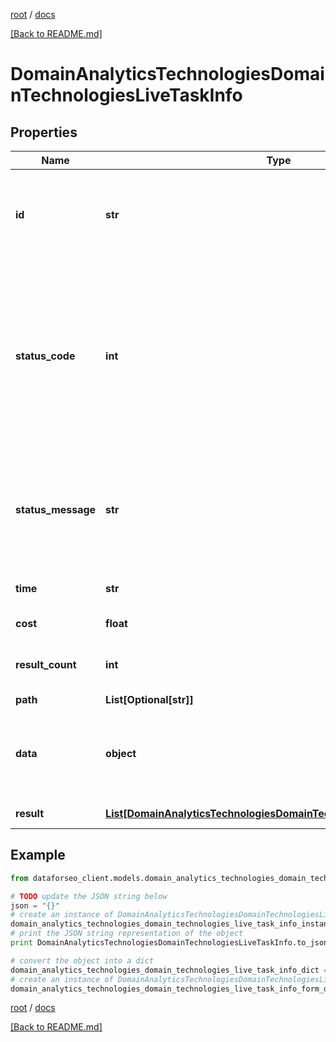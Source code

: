 [root](./../ "root") / [docs](./ "docs")

[[Back to README.md]](./../README.md "[Back to README.md]")

# DomainAnalyticsTechnologiesDomainTechnologiesLiveTaskInfo

## Properties

Name | Type | Description | Notes
------------ | ------------- | ------------- | -------------
**id** | **str** | task identifier unique task identifier in our system in the UUID format | [optional]
**status_code** | **int** | status code of the task generated by DataForSEO, can be within the following range: 10000-60000 you can find the full list of the response codes here | [optional]
**status_message** | **str** | informational message of the task you can find the full list of general informational messages here | [optional]
**time** | **str** | execution time, seconds | [optional]
**cost** | **float** | total tasks cost, USD | [optional]
**result_count** | **int** | number of elements in the result array | [optional]
**path** | **List[Optional[str]]** | URL path | [optional]
**data** | **object** | contains the same parameters that you specified in the POST request | [optional]
**result** | [**List[DomainAnalyticsTechnologiesDomainTechnologiesLiveResultInfo]**](DomainAnalyticsTechnologiesDomainTechnologiesLiveResultInfo.md) | array of results | [optional]

## Example

```python
from dataforseo_client.models.domain_analytics_technologies_domain_technologies_live_task_info import DomainAnalyticsTechnologiesDomainTechnologiesLiveTaskInfo

# TODO update the JSON string below
json = "{}"
# create an instance of DomainAnalyticsTechnologiesDomainTechnologiesLiveTaskInfo from a JSON string
domain_analytics_technologies_domain_technologies_live_task_info_instance = DomainAnalyticsTechnologiesDomainTechnologiesLiveTaskInfo.from_json(json)
# print the JSON string representation of the object
print DomainAnalyticsTechnologiesDomainTechnologiesLiveTaskInfo.to_json()

# convert the object into a dict
domain_analytics_technologies_domain_technologies_live_task_info_dict = domain_analytics_technologies_domain_technologies_live_task_info_instance.to_dict()
# create an instance of DomainAnalyticsTechnologiesDomainTechnologiesLiveTaskInfo from a dict
domain_analytics_technologies_domain_technologies_live_task_info_form_dict = domain_analytics_technologies_domain_technologies_live_task_info.from_dict(domain_analytics_technologies_domain_technologies_live_task_info_dict)
```

  

[root](./../ "root") / [docs](./ "docs")

[[Back to README.md]](./../README.md "[Back to README.md]")